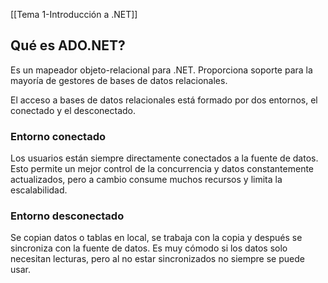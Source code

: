 [[Tema 1-Introducción a .NET]]

## Qué es ADO.NET?
Es un mapeador objeto-relacional para .NET. Proporciona soporte para la mayoría de gestores de bases de datos relacionales. 

El acceso a bases de datos relacionales está formado por dos entornos, el conectado y el desconectado. 

### Entorno conectado
Los usuarios están siempre directamente conectados a la fuente  de datos. Esto permite un mejor control de la concurrencia y datos constantemente actualizados, pero a cambio consume muchos recursos y limita la escalabilidad.

### Entorno desconectado
Se copian datos o tablas en local, se trabaja con la copia y después se sincroniza con la fuente de datos. Es muy cómodo si los datos solo necesitan lecturas, pero al no estar sincronizados no siempre se puede usar.
